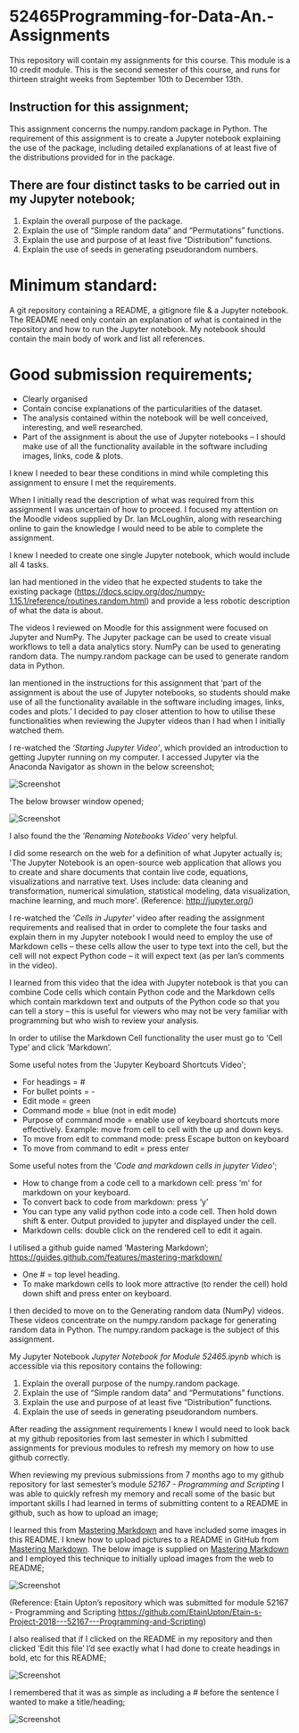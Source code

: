 # 52465Programming-for-Data-An.-Assignments
This repository will contain my assignments for this course. This module is a 10 credit module.
This is the second semester of this course, and runs for thirteen straight weeks from September 10th to December 13th. 

## Instruction for this assignment;

This assignment concerns the numpy.random package in Python. The requirement of this assignment is to create a Jupyter notebook explaining the use of the package, including detailed explanations of at least five of the distributions provided for in the package. 

## There are four distinct tasks to be carried out in my Jupyter notebook;
1.	Explain the overall purpose of the package.
2.	Explain the use of “Simple random data” and “Permutations” functions.
3.	Explain the use and purpose of at least five “Distribution” functions.
4.	Explain the use of seeds in generating pseudorandom numbers.

# Minimum standard:
A git repository containing a README, a gitignore file & a Jupyter notebook. 
The README need only contain an explanation of what is contained in the repository and how to run the Jupyter notebook.
My notebook should contain the main body of work and list all references.

# Good submission requirements;
- Clearly organised
- Contain concise explanations of the particularities of the dataset.
- The analysis contained within the notebook will be well conceived, interesting, and well researched.
- Part of the assignment is about the use of Jupyter notebooks – I should make use of all the functionality available in the software including images, links, code & plots.

I knew I needed to bear these conditions in mind while completing this assignment to ensure I met the requirements.

When I initially read the description of what was required from this assignment I was uncertain of how to proceed. 
I focused my attention on the Moodle videos supplied by Dr. Ian McLoughlin, along with researching online to gain the knowledge I would need to be able to complete the assignment.

I knew I needed to create one single Jupyter notebook, which would include all 4 tasks.

Ian had mentioned in the video that he expected students to take the existing package (https://docs.scipy.org/doc/numpy-1.15.1/reference/routines.random.html) and provide a less robotic description of what the data is about. 

The videos I reviewed on Moodle for this assignment were focused on Jupyter and NumPy.
The Jupyter package can be used to create visual workflows to tell a data analytics story. 
NumPy can be used to generating random data. The numpy.random package can be used to generate random data in Python.

Ian mentioned in the instructions for this assignment that ‘part of the assignment is about the use of Jupyter notebooks, so students should make use of all the functionality available in the software including images, links, codes and plots.’ I decided to pay closer attention to how to utilise these functionalities when reviewing the Jupyter videos than I had when I initially watched them.

I	re-watched the *‘Starting Jupyter Video’*, which provided an introduction to getting Jupyter running on my computer. 
I accessed Jupyter via the Anaconda Navigator as shown in the below screenshot;

![Screenshot](JupyterNotebook.jpg)

The below browser window opened;

![Screenshot](BrowserWindowJupyter.jpg)
 
I also found the the	*'Renaming Notebooks Video'* very helpful.

I did some research on the web for a definition of what Jupyter actually is;
'The Jupyter Notebook is an open-source web application that allows you to create and share documents that contain live code, equations, visualizations and narrative text. Uses include: data cleaning and transformation, numerical simulation, statistical modeling, data visualization, machine learning, and much more'. (Reference: http://jupyter.org/)

I re-watched the *'Cells in Jupyter'* video after reading the assignment requirements and realised that in order to complete the four tasks and explain them in my Jupyter notebook I would need to employ the use of Markdown cells – these cells allow the user to type text into the cell, but the cell will not expect Python code – it will expect text (as per Ian’s comments in the video). 

I learned from this video that the idea with Jupyter notebook is that you can combine Code cells which contain Python code and the Markdown cells which contain markdown text and outputs of the Python code so that you can tell a story – this is useful for viewers who may not be very familiar with programming but who wish to review your analysis. 

In order to utilise the Markdown Cell functionality the user must go to ‘Cell Type’ and click ‘Markdown’. 

Some useful notes from the 'Jupyter Keyboard Shortcuts Video';

- For headings = #
- For bullet points = -
- Edit mode = green
- Command mode = blue (not in edit mode) 
- Purpose of command mode = enable use of keyboard shortcuts more effectively. Example: move from cell to cell with the up and down keys.
- To move from edit to command mode: press Escape button on keyboard
- To move from command to edit = press enter

Some useful notes from the *'Code and markdown cells in jupyter Video'*;
- How to change from a code cell to a markdown cell: press ‘m’ for markdown on your keyboard.
- To convert back to code from markdown: press ‘y’
- You can type any valid python code into a code cell. Then hold down shift & enter. Output provided to jupyter and displayed under the cell.
- Markdown cells: double click on the rendered cell to edit it again.

I utilised a github guide named ‘Mastering Markdown’; https://guides.github.com/features/mastering-markdown/
- One # = top level heading.	
- To make markdown cells to look more attractive (to render the cell) hold down shift and press enter on keyboard.

I then decided to move on to the Generating random data (NumPy) videos. 
These videos concentrate on the numpy.random package for generating random data in Python. 
The numpy.random package is the subject of this assignment. 

My Jupyter Notebook *Jupyter Notebook for Module 52465.ipynb* which is accessible via this repository contains the following:
1.	Explain the overall purpose of the numpy.random package.
2.	Explain the use of “Simple random data” and “Permutations” functions.
3.	Explain the use and purpose of at least five “Distribution” functions.
4.	Explain the use of seeds in generating pseudorandom numbers.

After reading the assignment requirements I knew I would need to look back at my github repositories from last semester in which I submitted assignments for previous modules to refresh my memory on how to use github correctly. 

When reviewing my previous submissions from 7 months ago to my github repository for last semester’s module *52167 - Programming and Scripting* I was able to quickly refresh my memory and recall some of the basic but important skills I had learned in terms of submitting content to a README in github, such as how to upload an image;

I learned this from [Mastering Markdown](https://guides.github.com/features/mastering-markdown/) and have included some images in this README. 
I knew how to upload pictures to a README in GitHub from [Mastering Markdown](https://guides.github.com/features/mastering-markdown/). The below image is supplied on [Mastering Markdown](https://guides.github.com/features/mastering-markdown/) and I employed this technique to initially upload images from the web to README;

![Screenshot](HowToUploadImagesInREADME.jpg)

(Reference: Etain Upton’s repository which was submitted for module 52167 - Programming and Scripting https://github.com/EtainUpton/Etain-s-Project-2018---52167---Programming-and-Scripting)

I also realised that if I clicked on the README in my repository and then clicked ‘Edit this file’ I’d see exactly what I had done to create headings in bold, etc for this README;
 
![Screenshot](ScreenshotDisplayingEdit.jpg)

I remembered that it was as simple as including a # before the sentence I wanted to make a title/heading; 

![Screenshot](EtainsPreviousREADME.jpg)

